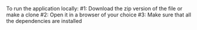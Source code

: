 To run the application locally:
#1: Download the zip version of the file or make a clone
#2: Open it in a browser of your choice
#3: Make sure that all the dependencies are installed
